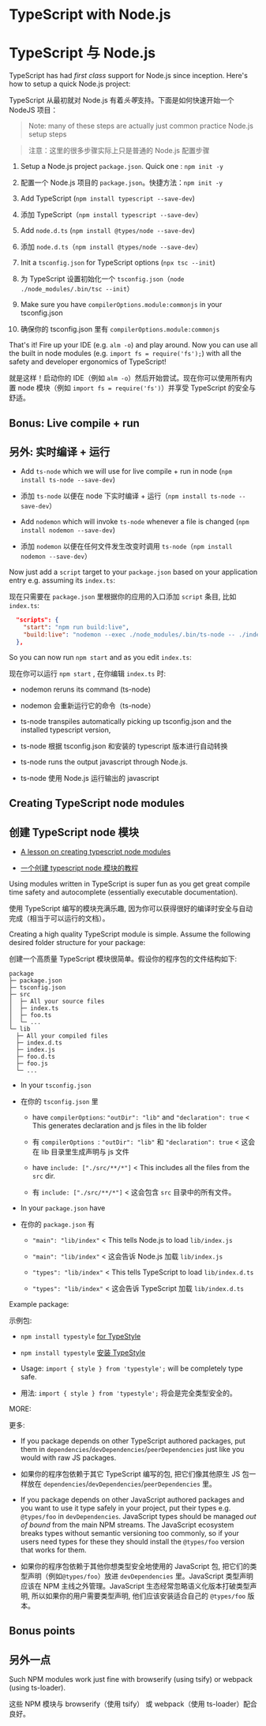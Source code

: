 # TypeScript with Node.js

# TypeScript 与 Node.js

TypeScript has had *first class* support for Node.js since inception. Here's how to setup a quick Node.js project:

TypeScript 从最初就对 Node.js 有着*头等*支持。下面是如何快速开始一个 NodeJS 项目：

> Note: many of these steps are actually just common practice Node.js setup steps

> 注意：这里的很多步骤实际上只是普通的 Node.js 配置步骤

1. Setup a Node.js project `package.json`. Quick one : `npm init -y`

1. 配置一个 Node.js 项目的 `package.json`。快捷方法：`npm init -y`

1. Add TypeScript (`npm install typescript --save-dev`)

1. 添加 TypeScript（`npm install typescript --save-dev`）

1. Add `node.d.ts` (`npm install @types/node --save-dev`)

1. 添加 `node.d.ts`（`npm install @types/node --save-dev`）

1. Init a `tsconfig.json` for TypeScript options (`npx tsc --init`)

1. 为 TypeScript 设置初始化一个 `tsconfig.json`（`node ./node_modules/.bin/tsc --init`）

1. Make sure you have `compilerOptions.module:commonjs` in your tsconfig.json

1. 确保你的 tsconfig.json 里有 `compilerOptions.module:commonjs`

That's it! Fire up your IDE (e.g. `alm -o`) and play around. Now you can use all the built in node modules (e.g. `import fs = require('fs');`) with all the safety and developer ergonomics of TypeScript!

就是这样！启动你的 IDE（例如 `alm -o`）然后开始尝试。现在你可以使用所有内置 node 模块（例如 `import fs = require('fs')`）并享受 TypeScript 的安全与舒适。

## Bonus: Live compile + run

## 另外: 实时编译 + 运行

* Add `ts-node` which we will use for live compile + run in node (`npm install ts-node --save-dev`)

* 添加 `ts-node` 以便在 node 下实时编译 + 运行（`npm install ts-node --save-dev`）

* Add `nodemon` which will invoke `ts-node` whenever a file is changed (`npm install nodemon --save-dev`)

* 添加 `nodemon` 以便在任何文件发生改变时调用 `ts-node`（`npm install nodemon --save-dev`）

Now just add a `script` target to your `package.json` based on your application entry e.g. assuming its `index.ts`:

现在只需要在 `package.json` 里根据你的应用的入口添加 `script` 条目, 比如 `index.ts`:

```json
  "scripts": {
    "start": "npm run build:live",
    "build:live": "nodemon --exec ./node_modules/.bin/ts-node -- ./index.ts"
  },
```

So you can now run `npm start` and as you edit `index.ts`:

现在你可以运行 `npm start` , 在你编辑 `index.ts` 时:

* nodemon reruns its command (ts-node)

* nodemon 会重新运行它的命令（ts-node）

* ts-node transpiles automatically picking up tsconfig.json and the installed typescript version,

* ts-node 根据 tsconfig.json 和安装的 typescript 版本进行自动转换

* ts-node runs the output javascript through Node.js.

* ts-node 使用 Node.js 运行输出的 javascript

## Creating TypeScript node modules

## 创建 TypeScript node 模块

* [A lesson on creating typescript node modules](https://egghead.io/lessons/typescript-create-high-quality-npm-packages-using-typescript)

* [一个创建 typescript node 模块的教程](https://egghead.io/lessons/typescript-create-high-quality-npm-packages-using-typescript)

Using modules written in TypeScript is super fun as you get great compile time safety and autocomplete (essentially executable documentation).

使用 TypeScript 编写的模块充满乐趣, 因为你可以获得很好的编译时安全与自动完成（相当于可以运行的文档）。

Creating a high quality TypeScript module is simple. Assume the following desired folder structure for your package:

创建一个高质量 TypeScript 模块很简单。假设你的程序包的文件结构如下:

```text
package
├─ package.json
├─ tsconfig.json
├─ src
│  ├─ All your source files
│  ├─ index.ts
│  ├─ foo.ts
│  └─ ...
└─ lib
  ├─ All your compiled files
  ├─ index.d.ts
  ├─ index.js
  ├─ foo.d.ts
  ├─ foo.js
  └─ ...
```


* In your `tsconfig.json`

* 在你的 `tsconfig.json` 里

  * have `compilerOptions`: `"outDir": "lib"` and `"declaration": true` < This generates declaration and js files in the lib folder

  * 有 `compilerOptions `: `"outDir": "lib"` 和 `"declaration": true` < 这会在 lib 目录里生成声明与 js 文件

  * have `include: ["./src/**/*"]` < This includes all the files from the `src` dir.

  * 有 `include: ["./src/**/*"]` < 这会包含 `src` 目录中的所有文件。

* In your `package.json` have

* 在你的 `package.json` 有

  * `"main": "lib/index"` < This tells Node.js to load `lib/index.js`

  *  `"main": "lib/index"` < 这会告诉 Node.js 加载 `lib/index.js`

  * `"types": "lib/index"` < This tells TypeScript to load `lib/index.d.ts`

  *  `"types": "lib/index"` < 这会告诉 TypeScript 加载 `lib/index.d.ts`


Example package:

示例包:

* `npm install typestyle` [for TypeStyle](https://www.npmjs.com/package/typestyle)

*  `npm install typestyle` [安装 TypeStyle](https://www.npmjs.com/package/typestyle)

* Usage: `import { style } from 'typestyle';` will be completely type safe.

*  用法: `import { style } from 'typestyle';` 将会是完全类型安全的。

MORE:

更多:

* If you package depends on other TypeScript authored packages, put them in `dependencies`/`devDependencies`/`peerDependencies` just like you would with raw JS packages.

* 如果你的程序包依赖于其它 TypeScript 编写的包, 把它们像其他原生 JS 包一样放在 `dependencies`/`devDependencies`/`peerDependencies` 里。

* If you package depends on other JavaScript authored packages and you want to use it type safely in your project, put their types e.g. `@types/foo` in `devDependencies`. JavaScript types should be managed *out of bound* from the main NPM streams. The JavaScript ecosystem breaks types without semantic versioning too commonly, so if your users need types for these they should install the `@types/foo` version that works for them.

* 如果你的程序包依赖于其他你想类型安全地使用的 JavaScript 包, 把它们的类型声明（例如`@types/foo`）放进 `devDependencies` 里。JavaScript 类型声明应该在 NPM 主线之外管理。JavaScript 生态经常忽略语义化版本打破类型声明, 所以如果你的用户需要类型声明, 他们应该安装适合自己的 `@types/foo` 版本。

## Bonus points

## 另外一点

Such NPM modules work just fine with browserify (using tsify) or webpack (using ts-loader).

这些 NPM 模块与 browserify（使用 tsify） 或 webpack（使用 ts-loader）配合良好。
